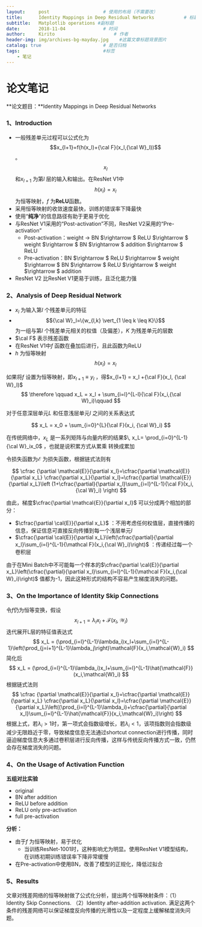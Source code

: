 ```yaml
---
layout:     post                    # 使用的布局（不需要改）
title:      Identity Mappings in Deep Residual Networks           # 标题 
subtitle:   Matplotlib operations #副标题
date:       2018-11-04              # 时间
author:     Kirito                      # 作者
header-img: img/archives-bg-mayday.jpg    #这篇文章标题背景图片
catalog: true                       # 是否归档
tags:                               #标签
    - 笔记
---
```




# 论文笔记

**论文题目：**Identity Mappings in Deep Residual Networks

### 1、Introduction

- 一般残差单元过程可以公式化为 $$x_{l+1}=f(h(x_l)+{\cal F}(x_l,{\cal W}_l))$$ 。$$x_l$$ 和$x_{l+1}$ 为第$l$ 层的输入和输出。在ResNet V1中$$h(x_l)=x_l$$ 为恒等映射，$f$ 为**ReLU**函数。
- 采用恒等映射的收敛速度最快，训练的错误率下降最快
- 使用“**纯净**”的信息路径有助于更易于优化
- 与ResNet V1采用的“Post-activation”不同，ResNet V2采用的“Pre-activation”
  - Post-activation：weight $\rightarrow$ BN $\rightarrow $ ReLU $\rightarrow $ weight $\rightarrow $ BN $\rightarrow $ addition $\rightarrow $ ReLU
  - Pre-activation：BN $\rightarrow $ ReLU $\rightarrow $ weight $\rightarrow $ BN $\rightarrow $ ReLU $\rightarrow $ weight $\rightarrow $ addition
- ResNet V2 比ResNet V1更易于训练，且泛化能力强

### 2、Analysis of Deep Residual Network

- $x_l$ 为输入第$l$ 个残差单元的特征
- $${\cal W}_l=\{w_{l,k} \vert_{1 \leq k \leq K}\}$$ 为一组与第$l$ 个残差单元相关的权值（及偏差），$K$ 为残差单元的层数
- $\cal F$ 表示残差函数
- 在ResNet V1中$f$ 函数在叠加后进行，且此函数为ReLU
- $h$ 为恒等映射$$h(x_l)=x_l$$

如果将$f$ 设置为恒等映射，即$x_{l+1}\equiv y_l$ ，得$x_{l+1} = x_l +{\cal F}(x_l, {\cal W}_l)$
$$
\therefore \qquad x_L = x_l + \sum_{i=l}^{L-l}{\cal F}(x_i,{\cal W}_i)\qquad 
$$

对于任意深层单元$L$ 和任意浅层单元$l$ 之间的关系表达式

$$
x_L = x_0 + \sum_{i=0}^{L}{\cal F}(x_i, {\cal W}_i)
$$

在传统网络中，$x_L$ 是一系列矩阵与向量内积的结果$\, x_L= \prod_{i=0}^{L-1}{\cal W}_ix_0$  ，也就是说积累方式从累乘 转换成累加

令损失函数为$\mathcal{E}$ 为损失函数，根据链式法则有

$$
\cfrac {\partial \mathcal{E}}{\partial x_l}=\cfrac{\partial \mathcal{E}}{\partial x_L} \cfrac{\partial x_L}{\partial x_l}=\cfrac{\partial \mathcal{E}}{\partial x_L}\left (1+\cfrac{\partial}{\partial x_l}\sum_{i=l}^{L-1}{\cal F}(x_i,{\cal W}_i) \right)
$$

由此，梯度$\cfrac{\partial \mathcal{E}}{\partial x_l}$ 可以分成两个相加的部分：

- $\cfrac{\partial \cal{E}}{\partial x_L}$ ：不用考虑任何权值层，直接传播的信息，保证信息可直接反向传播到每一个浅层单元$l$
- $\cfrac{\partial \cal{E}}{\partial x_L}\left(\cfrac{\partial}{\partial x_l}\sum_{i=l}^{L-1}{\mathcal F}(x_i,{\cal W}_i)\right)$ ：传递经过每一个卷积层

由于在Mini Batch中不可能每一个样本的$\cfrac{\partial \cal{E}}{\partial x_L}\left(\cfrac{\partial}{\partial x_l}\sum_{i=l}^{L-1}{\mathcal F}(x_i,{\cal W}_i)\right)$ 值都为-1，因此这种形式的结构不容易产生梯度消失的问题。

### 3、On the Importance of Identity Skip Connections

 令$f$仍为恒等变换，假设
$$
x_{l+1}=\lambda_lx_l + \mathcal{F}(x_l,\mathcal{W}_l)
$$
迭代展开L层的特征值表达式
$$
x_L = (\prod_{i=l}^{L-1}\lambda_i)x_l+\sum_{i=l}^{L-1}\left(\prod_{j=i+1}^{L-1}\lambda_j\right)\mathcal{F}(x_i,\mathcal{W}_i)
$$
简化后
$$
x_L = (\prod_{i=l}^{L-1}\lambda_i)x_l+\sum_{i=l}^{L-1}\hat{\mathcal{F}}(x_i,\mathcal{W}_i)
$$
根据链式法则
$$
\cfrac {\partial \mathcal{E}}{\partial x_l}=\cfrac{\partial \mathcal{E}}{\partial x_L} \cfrac{\partial x_L}{\partial x_l}=\cfrac{\partial \mathcal{E}}{\partial x_L}\left((\prod_{i=l}^{L-1}\lambda_i)+\cfrac{\partial}{\partial x_l}\sum_{i=l}^{L-1}\hat{\mathcal{F}}(x_i,\mathcal{W}_i)\right)
$$
根据上式，若$\lambda_i > 1$时，第一项式会指数级增长，若$\lambda_i <1$，该项指数则会指数级减少无限趋近于零，导致梯度信息无法通过shortcut connection进行传播，同时逼迫梯度信息大多通过卷积层进行反向传播，这样与传统反向传播方式一致，仍然会存在梯度消失的问题。

### 4、On the Usage of Activation Function

**五组对比实验**

- original
- BN after addition
- ReLU before addition
- ReLU only pre-activation
- full pre-activation

**分析：**

- 由于$f$ 为恒等映射，易于优化
  - 当训练ResNet-1001时，这种影响尤为明显。使用ResNet V1模型结构，在训练初期训练错误率下降非常缓慢
- 在Pre-activation中使用BN，改善了模型的正规化，降低过拟合

### 5、Results

文章对残差网络的恒等映射做了公式化分析，提出两个恒等映射条件：（1）Identity Skip Connections. （2）Identity after-addition activation. 满足这两个条件的残差网络可以保证梯度反向传播的光滑性以及一定程度上缓解梯度消失问题。





















<html>

<head>
<title>MathJax TeX Test Page</title>
<script type="text/x-mathjax-config">
  MathJax.Hub.Config({tex2jax: {inlineMath: [['$','$'], ['\\(','\\)']]}});
</script>
<script type="text/javascript" async src="https://cdn.mathjax.org/mathjax/latest/MathJax.js?config=TeX-AMS_CHTML">
</script>
</head>
<body>